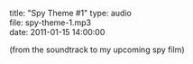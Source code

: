 title: "Spy Theme #1"
type: audio  
file: spy-theme-1.mp3  
date: 2011-01-15 14:00:00

(from the soundtrack to my upcoming spy film)
